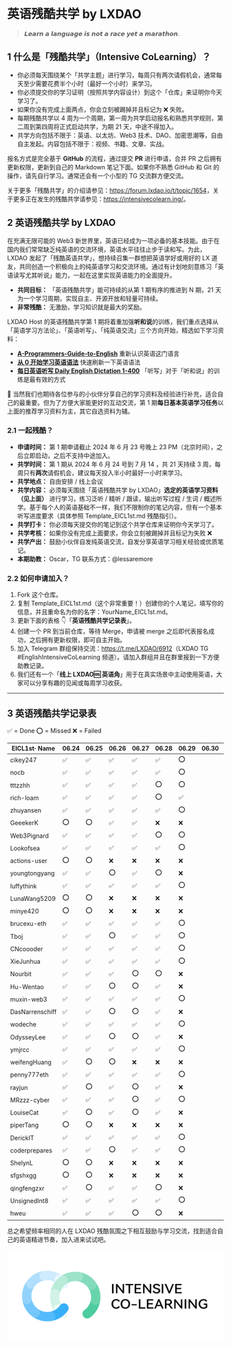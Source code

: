 # 英语残酷共学 by LXDAO

> 𝙇𝙚𝙖𝙧𝙣 𝙖 𝙡𝙖𝙣𝙜𝙪𝙖𝙜𝙚 𝙞𝙨 𝙣𝙤𝙩 𝙖 𝙧𝙖𝙘𝙚 𝙮𝙚𝙩 𝙖 𝙢𝙖𝙧𝙖𝙩𝙝𝙤𝙣.

## 1 什么是「残酷共学」（Intensive CoLearning）？

- 你必须每天围绕某个「共学主题」进行学习，每周只有两次请假机会，通常每天至少需要花费半个小时（最好一个小时）来学习。
- 你必须提交你的学习证明（按照共学内容设计）到这个「仓库」来证明你今天学习了。
- 如果你没有完成上面两点，你会立刻被踢掉并且标记为 ❌ 失败。
- 每期残酷共学以 4 周为一个周期，第一周为共学启动报名和熟悉共学规则，第二周到第四周将正式启动共学，为期 21 天，中途不得加入。
- 共学方向包括不限于：英语、以太坊、Web3 技术、DAO、加密思潮等，自由自主发起。内容包括不限于：视频、书籍、文章、实战。

报名方式是完全基于 **GitHub** 的流程，通过提交 **PR** 进行申请，合并 PR 之后拥有更新权限，更新到自己的 Markdown 笔记下面。如果你不熟悉 GitHub 和 Git 的操作，请先自行学习。通常还会有一个小型的 TG 交流群方便交流。

关于更多「残酷共学」的介绍请参见：<https://forum.lxdao.io/t/topic/1654>，关于更多正在发生的残酷共学请参见：<https://intensivecolearn.ing/>。

## 2 英语残酷共学 by LXDAO

在充满无限可能的 Web3 新世界里，英语已经成为一项必备的基本技能。由于在国内我们常常缺乏纯英语的交流环境，英语水平往往止步于读和写。为此，LXDAO 发起了「残酷英语共学」，想持续召集一群想把英语学好或用好的 LX 道友，共同创造一个积极向上的纯英语学习和交流环境。通过有计划地刻意练习「英语读写尤其听说」能力，一起在这里实现英语能力的全面提升。

- **共同目标：** 「英语残酷共学」能可持续的从第 1 期有序的推进到 N 期，21 天为一个学习周期，实现自主、开源开放和轻量可持续。
- **非常残酷：** 无激励，学习知识就是最大的奖励。

LXDAO Host 的英语残酷共学第 1 期将着重加强**听和说**的训练，我们重点选择从「英语学习方法论」、「英语听写」、「纯英语交流」三个方向开始，精选如下学习资料：

- [**A-Programmers-Guide-to-English**](https://a-programmers-guide-to-english.harryyu.me/) 重新认识英语这门语言
- [**从 0 开始学习英语语法**](https://hzpt-inet-club.github.io/english-note/) 快速刷新一下英语语法
- [**每日英语听写 Daily English Dictation 1-400**](https://www.bilibili.com/video/BV1U7411a7xG?p=3&vd_source=bc0666711d2280c24d54945ab9c11146) 「听写」对于「听和说」的训练是最有效的方式

👏 当然我们也期待各位参与的小伙伴分享自己的学习资料及经验进行补充，适合自己的最重要。但为了方便大家能更好的互动交流，第 1 期**每日基本英语学习任务**以上面的推荐学习资料为主，其它自选资料为辅。

### 2.1 一起残酷？

- **申请时间：** 第 1 期申请截止 2024 年 6 月 23 号晚上 23 PM（北京时间），之后立即启动，之后不支持中途加入。
- **共学时间：** 第 1 期从 2024 年 6 月 24 号到 7 月 14 ，共 21 天持续 3 周，每周只有**两次**请假机会，建议每天投入半小时最好一小时来学习。
- **共学地点：** 自由安排 / 线上会议
- **共学内容：** 必须每天围绕「英语残酷共学 by LXDAO」**选定的英语学习资料（见上面）** 进行学习，练习泛听 / 精听 / 跟读，输出听写过程 / 生词 / 概述所学。基于每个人的英语基础不一样，我们不限制你的笔记内容，但有一个基本听写进度要求（具体参照 Template_EICL1st.md 残酷指引）。
- **共学打卡：** 你必须每天提交你的笔记到这个共学仓库来证明你今天学习了。
- **共学考核：** 如果你没有完成上面要求，你会立刻被踢掉并且标记为失败 ❌
- **共学产出：** 鼓励小伙伴自发纯英语交流，自发分享英语学习相关经验或优质笔记。
- **本期助教：** Oscar，TG 联系方式：@lessaremore

### 2.2 如何申请加入？

1. Fork 这个仓库。
2. 复制 Template_EICL1st.md（这个非常重要！）创建你的个人笔记，填写你的信息，并且重命名为你的名字：YourName_EICL1st.md。
3. 更新下面的表格 👇「**英语残酷共学记录表**」。
4. 创建一个 PR 到当前仓库，等待 Merge，申请被 merge 之后即代表报名成功，之后拥有更新权限，即可自主开始。
5. 加入 Telegram 群组保持交流：<https://t.me/LXDAO/6912>（LXDAO TG #EnglishIntensiveCoLearning 频道）。请加入群组并且在群里报到一下方便助教记录。
6. 我们还有一个「**线上 LXDAO🆒 英语角**」用于在真实场景中主动使用英语，大家可以分享有趣的见闻或每周学习收获。

---

## 3 英语残酷共学记录表

✅ = Done ⭕️ = Missed ❌ = Failed
<!-- START_COMMIT_TABLE -->
| EICL1st· Name | 06.24 | 06.25 | 06.26 | 06.27 | 06.28 | 06.29 | 06.30 | 07.01 | 07.02 | 07.03 | 07.04 | 07.05 | 07.06 | 07.07 | 07.08 | 07.09 | 07.10 | 07.11 | 07.12 | 07.13 | 07.14 |
| ------------- | ---- | ---- | ---- | ---- | ---- | ---- | ---- | ---- | ---- | ---- | ---- | ---- | ---- | ---- | ---- | ---- | ---- | ---- | ---- | ---- | ---- |
| cikey247 | ✅ | ✅ | ✅ | ✅ | ✅ | ⭕️ |   |   |   |   |   |   |   |   |   |   |   |   |   |   |   |
| nocb | ✅ | ✅ | ✅ | ✅ | ✅ | ⭕️ |   |   |   |   |   |   |   |   |   |   |   |   |   |   |   |
| tttzzhh | ✅ | ✅ | ✅ | ✅ | ⭕️ | ⭕️ |   |   |   |   |   |   |   |   |   |   |   |   |   |   |   |
| rich-loam | ✅ | ✅ | ✅ | ✅ | ⭕️ | ✅ |   |   |   |   |   |   |   |   |   |   |   |   |   |   |   |
| zhuyansen | ✅ | ✅ | ✅ | ✅ | ✅ | ⭕️ |   |   |   |   |   |   |   |   |   |   |   |   |   |   |   |
| GeeekerK | ⭕️ | ⭕️ | ✅ | ✅ | ❌ | ❌ |   |   |   |   |   |   |   |   |   |   |   |   |   |   |   |
| Web3Pignard | ✅ | ✅ | ✅ | ✅ | ⭕️ | ⭕️ |   |   |   |   |   |   |   |   |   |   |   |   |   |   |   |
| Lookofsea | ✅ | ✅ | ✅ | ✅ | ✅ | ⭕️ |   |   |   |   |   |   |   |   |   |   |   |   |   |   |   |
| actions-user | ⭕️ | ⭕️ | ❌ | ❌ | ❌ | ❌ |   |   |   |   |   |   |   |   |   |   |   |   |   |   |   |
| youngtongyang | ✅ | ✅ | ⭕️ | ✅ | ⭕️ | ❌ |   |   |   |   |   |   |   |   |   |   |   |   |   |   |   |
| luffythink | ✅ | ✅ | ✅ | ✅ | ✅ | ⭕️ |   |   |   |   |   |   |   |   |   |   |   |   |   |   |   |
| LunaWang5209 | ⭕️ | ⭕️ | ❌ | ❌ | ❌ | ❌ |   |   |   |   |   |   |   |   |   |   |   |   |   |   |   |
| minye420 | ⭕️ | ⭕️ | ❌ | ❌ | ❌ | ❌ |   |   |   |   |   |   |   |   |   |   |   |   |   |   |   |
| brucexu-eth | ✅ | ✅ | ✅ | ✅ | ✅ | ⭕️ |   |   |   |   |   |   |   |   |   |   |   |   |   |   |   |
| Tboj | ✅ | ✅ | ⭕️ | ✅ | ✅ | ⭕️ |   |   |   |   |   |   |   |   |   |   |   |   |   |   |   |
| CNcoooder | ✅ | ✅ | ✅ | ✅ | ✅ | ⭕️ |   |   |   |   |   |   |   |   |   |   |   |   |   |   |   |
| XieJunhua | ✅ | ✅ | ✅ | ✅ | ✅ | ⭕️ |   |   |   |   |   |   |   |   |   |   |   |   |   |   |   |
| Nourbit | ✅ | ✅ | ✅ | ⭕️ | ⭕️ | ❌ |   |   |   |   |   |   |   |   |   |   |   |   |   |   |   |
| Hu-Wentao | ✅ | ✅ | ⭕️ | ⭕️ | ✅ | ❌ |   |   |   |   |   |   |   |   |   |   |   |   |   |   |   |
| muxin-web3 | ✅ | ✅ | ✅ | ✅ | ✅ | ⭕️ |   |   |   |   |   |   |   |   |   |   |   |   |   |   |   |
| DasNarrenschiff | ✅ | ✅ | ⭕️ | ⭕️ | ✅ | ❌ |   |   |   |   |   |   |   |   |   |   |   |   |   |   |   |
| wodeche | ✅ | ✅ | ✅ | ✅ | ✅ | ⭕️ |   |   |   |   |   |   |   |   |   |   |   |   |   |   |   |
| OdysseyLee | ✅ | ✅ | ⭕️ | ⭕️ | ✅ | ❌ |   |   |   |   |   |   |   |   |   |   |   |   |   |   |   |
| ymjrcc | ✅ | ✅ | ✅ | ✅ | ✅ | ⭕️ |   |   |   |   |   |   |   |   |   |   |   |   |   |   |   |
| weifengHuang | ✅ | ⭕️ | ⭕️ | ❌ | ❌ | ❌ |   |   |   |   |   |   |   |   |   |   |   |   |   |   |   |
| penny777eth | ✅ | ✅ | ✅ | ✅ | ✅ | ⭕️ |   |   |   |   |   |   |   |   |   |   |   |   |   |   |   |
| rayjun | ✅ | ⭕️ | ✅ | ⭕️ | ✅ | ❌ |   |   |   |   |   |   |   |   |   |   |   |   |   |   |   |
| MRzzz-cyber | ✅ | ✅ | ✅ | ⭕️ | ✅ | ⭕️ |   |   |   |   |   |   |   |   |   |   |   |   |   |   |   |
| LouiseCat | ✅ | ⭕️ | ✅ | ⭕️ | ✅ | ❌ |   |   |   |   |   |   |   |   |   |   |   |   |   |   |   |
| piperTang | ⭕️ | ⭕️ | ❌ | ❌ | ❌ | ❌ |   |   |   |   |   |   |   |   |   |   |   |   |   |   |   |
| DerickIT | ✅ | ✅ | ✅ | ✅ | ✅ | ⭕️ |   |   |   |   |   |   |   |   |   |   |   |   |   |   |   |
| coderprepares | ✅ | ✅ | ⭕️ | ✅ | ✅ | ⭕️ |   |   |   |   |   |   |   |   |   |   |   |   |   |   |   |
| ShelynL | ⭕️ | ⭕️ | ❌ | ❌ | ❌ | ❌ |   |   |   |   |   |   |   |   |   |   |   |   |   |   |   |
| sfgshxgg | ⭕️ | ⭕️ | ❌ | ❌ | ❌ | ❌ |   |   |   |   |   |   |   |   |   |   |   |   |   |   |   |
| qingfengzxr | ✅ | ⭕️ | ✅ | ✅ | ⭕️ | ❌ |   |   |   |   |   |   |   |   |   |   |   |   |   |   |   |
| UnsignedInt8 | ✅ | ✅ | ✅ | ✅ | ✅ | ⭕️ |   |   |   |   |   |   |   |   |   |   |   |   |   |   |   |
| hweu | ✅ | ✅ | ✅ | ⭕️ | ⭕️ | ❌ |   |   |   |   |   |   |   |   |   |   |   |   |   |   |   |

<!-- END_COMMIT_TABLE -->


总之希望频率相同的人在 LXDAO 残酷氛围之下相互鼓励与学习交流，找到适合自己的英语精进节奏，加入进来试试吧。

![ICL](img/ICL.png)
